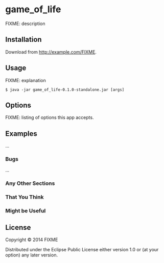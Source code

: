 # game_of_life

FIXME: description

## Installation

Download from http://example.com/FIXME.

## Usage

FIXME: explanation

    $ java -jar game_of_life-0.1.0-standalone.jar [args]

## Options

FIXME: listing of options this app accepts.

## Examples

...

### Bugs

...

### Any Other Sections
### That You Think
### Might be Useful

## License

Copyright © 2014 FIXME

Distributed under the Eclipse Public License either version 1.0 or (at
your option) any later version.
